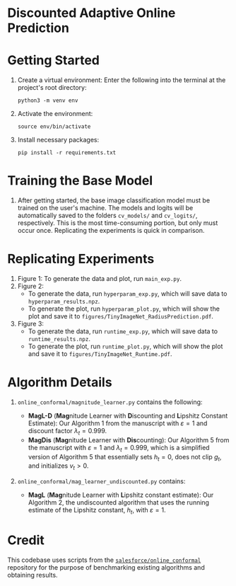 # Discounted Adaptive Online Prediction

# Getting Started

1. Create a virtual environment: Enter the following into the terminal at the project's root directory: 

    `python3 -m venv env`
2. Activate the environment:

    `source env/bin/activate`

3. Install necessary packages:

    `pip install -r requirements.txt`

# Training the Base Model
1. After getting started, the base image classification model must be trained on the user's machine. The models and logits will be automatically saved to the folders `cv_models/` and `cv_logits/`, respectively. This is the most time-consuming portion, but only must occur once. Replicating the experiments is quick in comparison.

# Replicating Experiments

1. Figure 1: To generate the data and plot, run `main_exp.py`.
2. Figure 2: 
    - To generate the data, run `hyperparam_exp.py`, which will save data to `hyperparam_results.npz`.
    - To generate the plot, run `hyperparam_plot.py`, which will show the plot and save it to `figures/TinyImageNet_RadiusPrediction.pdf`.
3. Figure 3:
    - To generate the data, run `runtime_exp.py`, which will save data to `runtime_results.npz`.
    - To generate the plot, run `runtime_plot.py`, which will show the plot and save it to `figures/TinyImageNet_Runtime.pdf`. 

# Algorithm Details
1. `online_conformal/magnitude_learner.py` contains the following:
    - **MagL-D** (**Mag**nitude Learner with **D**iscounting and **L**ipshitz Constant Estimate): Our Algorithm 1 from the manuscript with $\varepsilon = 1$ and discount factor $\lambda_t = 0.999$.
    - **MagDis** (**Mag**nitude Learner with **Dis**counting): Our Algorithm 5 from the manuscript with $\varepsilon = 1$ and $\lambda_t=0.999$, which is a simplified version of Algorithm 5 that essentially sets $h_t = 0$, does not clip $g_t$, and initializes $v_t > 0$.

2. `online_conformal/mag_learner_undiscounted.py` contains:
    - **MagL** (**Mag**nitude Learner with **L**ipshitz constant estimate): Our Algorithm 2, the undiscounted algorithm that uses the running estimate of the Lipshitz constant, $h_t$, with $\varepsilon = 1$.

# Credit
This codebase uses scripts from the [`salesforce/online_conformal`](https://github.com/salesforce/online_conformal) repository for the purpose of benchmarking existing algorithms and obtaining results.
